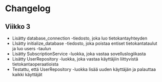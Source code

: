 # Changelog
## Viikko 3
- Lisätty database_connection -tiedosto, joka luo tietokantayhteyden
- LIsätty initialize_database -tiedosto, joka poistaa entiset tietokantataulut ja luo users -taulun
- Lisätty SubscriptionService -luokka, joka vastaa sovelluslogiikasta
- Lisätty UserRepository -luokka, joka vastaa käyttäjiin liittyvistä tietokantaoperaatioista
- Testattu, että UserRepository -luokka lisää uuden käyttäjän ja palauttaa kaikki käyttäjät
